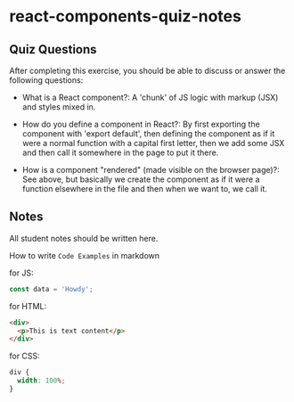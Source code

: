 # react-components-quiz-notes

## Quiz Questions

After completing this exercise, you should be able to discuss or answer the following questions:

- What is a React component?: A 'chunk' of JS logic with markup (JSX) and styles mixed in.

- How do you define a component in React?: By first exporting the component with 'export default', then defining the component as if it were a normal function with a capital first letter, then we add some JSX and then call it somewhere in the page to put it there.

- How is a component "rendered" (made visible on the browser page)?: See above, but basically we create the component as if it were a function elsewhere in the file and then when we want to, we call it.

## Notes

All student notes should be written here.

How to write `Code Examples` in markdown

for JS:

```javascript
const data = 'Howdy';
```

for HTML:

```html
<div>
  <p>This is text content</p>
</div>
```

for CSS:

```css
div {
  width: 100%;
}
```
